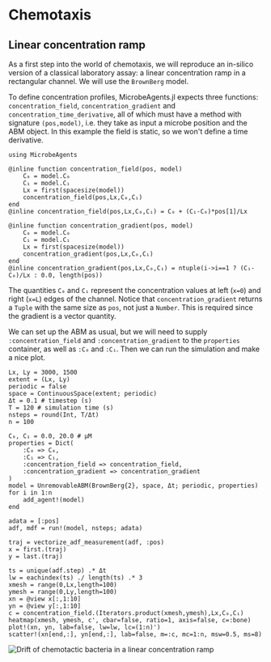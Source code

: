 # Chemotaxis

## Linear concentration ramp
As a first step into the world of chemotaxis, we will reproduce
an in-silico version of a classical laboratory assay: a linear concentration
ramp in a rectangular channel. We will use the `BrownBerg` model.

To define concentration profiles, MicrobeAgents.jl expects three functions:
`concentration_field`, `concentration_gradient` and `concentration_time_derivative`,
all of which must have a method with signature `(pos,model)`, i.e. they take
as input a microbe position and the ABM object.
In this example the field is static, so we won't define a time derivative.

```
using MicrobeAgents

@inline function concentration_field(pos, model)
    C₀ = model.C₀
    C₁ = model.C₁
    Lx = first(spacesize(model))
    concentration_field(pos,Lx,C₀,C₁)
end
@inline concentration_field(pos,Lx,C₀,C₁) = C₀ + (C₁-C₀)*pos[1]/Lx

@inline function concentration_gradient(pos, model)
    C₀ = model.C₀
    C₁ = model.C₁
    Lx = first(spacesize(model))
    concentration_gradient(pos,Lx,C₀,C₁)
end
@inline concentration_gradient(pos,Lx,C₀,C₁) = ntuple(i->i==1 ? (C₁-C₀)/Lx : 0.0, length(pos))
```
The quantities `C₀` and `C₁` represent the concentration values at left
(`x=0`) and right (`x=L`) edges of the channel.
Notice that `concentration_gradient` returns a `Tuple` with the same
size as `pos`, not just a `Number`.
This is required since the gradient is a vector quantity.

We can set up the ABM as usual, but we will need to supply `:concentration_field`
and `:concentration_gradient` to the `properties` container, as well as
`:C₀` and `:C₁`. Then we can run the simulation and make a nice plot.
```
Lx, Ly = 3000, 1500
extent = (Lx, Ly)
periodic = false
space = ContinuousSpace(extent; periodic)
Δt = 0.1 # timestep (s)
T = 120 # simulation time (s)
nsteps = round(Int, T/Δt)
n = 100

C₀, C₁ = 0.0, 20.0 # μM
properties = Dict(
    :C₀ => C₀,
    :C₁ => C₁,
    :concentration_field => concentration_field,
    :concentration_gradient => concentration_gradient
)
model = UnremovableABM(BrownBerg{2}, space, Δt; periodic, properties)
for i in 1:n
    add_agent!(model)
end

adata = [:pos]
adf, mdf = run!(model, nsteps; adata)

traj = vectorize_adf_measurement(adf, :pos)
x = first.(traj)
y = last.(traj)

ts = unique(adf.step) .* Δt
lw = eachindex(ts) ./ length(ts) .* 3
xmesh = range(0,Lx,length=100)
ymesh = range(0,Ly,length=100)
xn = @view x[:,1:10]
yn = @view y[:,1:10]
c = concentration_field.(Iterators.product(xmesh,ymesh),Lx,C₀,C₁)
heatmap(xmesh, ymesh, c', cbar=false, ratio=1, axis=false, c=:bone)
plot!(xn, yn, lab=false, lw=lw, lc=(1:n)')
scatter!(xn[end,:], yn[end,:], lab=false, m=:c, mc=1:n, msw=0.5, ms=8)
```
![Drift of chemotactic bacteria in a linear concentration ramp](linear-ramp.svg)
